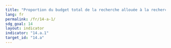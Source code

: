 ```yaml
---
title: "Proportion du budget total de la recherche allouée à la recherche sur les techniques marines"
lang: fr
permalink: /fr/14-a-1/
sdg_goal: 14
layout: indicator
indicator: "14.a.1"
target_id: "14.a"
---
```


